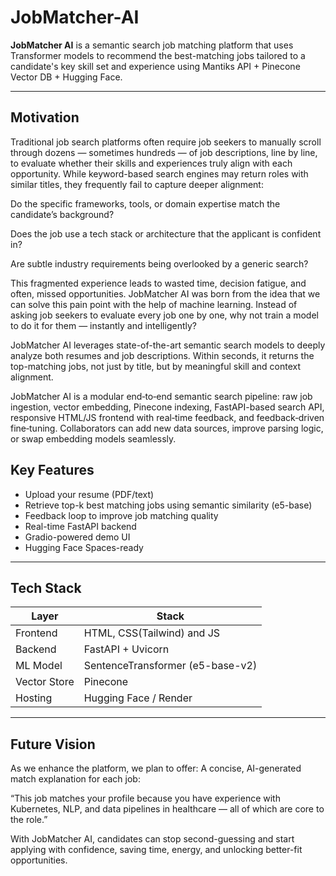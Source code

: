 # JobMatcher-AI

**JobMatcher AI** is a semantic search job matching platform that uses Transformer models to recommend the best-matching jobs tailored to a candidate's key skill set and experience using Mantiks API + Pinecone Vector DB + Hugging Face.

---

## Motivation

Traditional job search platforms often require job seekers to manually scroll through dozens — sometimes hundreds — of job descriptions, line by line, to evaluate whether their skills and experiences truly align with each opportunity. While keyword-based search engines may return roles with similar titles, they frequently fail to capture deeper alignment:

Do the specific frameworks, tools, or domain expertise match the candidate’s background?

Does the job use a tech stack or architecture that the applicant is confident in?

Are subtle industry requirements being overlooked by a generic search?


This fragmented experience leads to wasted time, decision fatigue, and often, missed opportunities. JobMatcher AI was born from the idea that we can solve this pain point with the help of machine learning.
Instead of asking job seekers to evaluate every job one by one, why not train a model to do it for them — instantly and intelligently?

JobMatcher AI leverages state-of-the-art semantic search models to deeply analyze both resumes and job descriptions. Within seconds, it returns the top-matching jobs, not just by title, but by meaningful skill and context alignment.

JobMatcher AI is a modular end‑to‑end semantic search pipeline: raw job ingestion, vector embedding, Pinecone indexing, FastAPI-based search API, responsive HTML/JS frontend with real‑time feedback, and feedback‑driven fine‑tuning. Collaborators can add new data sources, improve parsing logic, or swap embedding models seamlessly.

##  Key Features

- Upload your resume (PDF/text)
- Retrieve top-k best matching jobs using semantic similarity (e5-base)
- Feedback loop to improve job matching quality
- Real-time FastAPI backend
- Gradio-powered demo UI
- Hugging Face Spaces-ready

---

## Tech Stack

| Layer       | Stack                           |
|-------------|---------------------------------|
| Frontend    | HTML, CSS(Tailwind) and JS      |
| Backend     | FastAPI + Uvicorn               |
| ML Model    | SentenceTransformer (e5-base-v2)|
| Vector Store| Pinecone                        |
| Hosting     | Hugging Face / Render           |

---

## Future Vision
As we enhance the platform, we plan to offer:
A concise, AI-generated match explanation for each job:

  “This job matches your profile because you have experience with Kubernetes, NLP, and data pipelines in healthcare — all of which are core to the role.”

With JobMatcher AI, candidates can stop second-guessing and start applying with confidence, saving time, energy, and unlocking better-fit opportunities.
